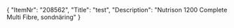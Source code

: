 {
  "ItemNr": "208562",
  "Title": "test",
  "Description": "Nutrison 1200 Complete Multi Fibre, sondnäring"
}